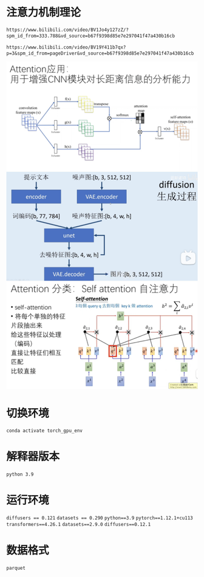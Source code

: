 # 注意力机制理论
```
https://www.bilibili.com/video/BV1Jo4y127zZ/?spm_id_from=333.788&vd_source=b67f9398d85e7e297041f47a430b16cb
```
```
https://www.bilibili.com/video/BV19Y411b7qx?p=3&spm_id_from=pageDriver&vd_source=b67f9398d85e7e297041f47a430b16cb
```
![注意力机制理论](/注意力机制.jpg)
![生成过程](/diffusion%20生成过程.jpg)
![生成过程](/Self%20accention.jpg)



# 切换环境
```
conda activate torch_gpu_env    
```

# 解释器版本
```python 3.9```

# 运行环境
`diffusers == 0.121`
`datasets == 0.290`
`python==3.9`
`pytorch==1.12.1+cu113`
`transformers==4.26.1`
`datasets==2.9.0`
`diffusers==0.12.1`

# 数据格式
`parquet`
